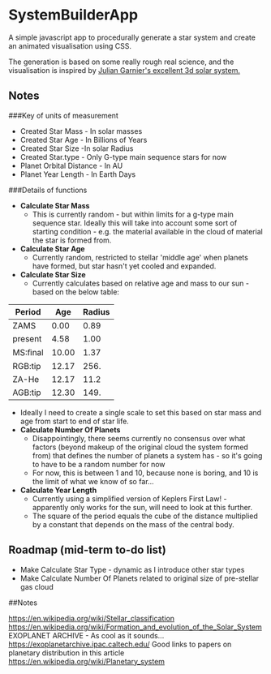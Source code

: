 # SystemBuilderApp
A simple javascript app to procedurally generate a star system and create an animated visualisation using CSS.

The generation is based on some really rough real science, and the visualisation is inspired by [Julian Garnier's excellent 3d solar system.](https://github.com/juliangarnier/3D-CSS-Solar-System)

## Notes

###Key of units of measurement

* Created Star Mass - In solar masses
* Created Star Age - In Billions of Years
* Created Star Size -In solar Radius
* Created Star.type - Only G-type main sequence stars for now
* Planet Orbital Distance - In AU
* Planet Year Length - In Earth Days

###Details of functions

* **Calculate Star Mass** 
  * This is currently random - but within limits for a g-type main sequence star. Ideally this will take into account some sort of starting condition - e.g. the material available in the cloud of material the star is formed from.
* **Calculate Star Age**
  * Currently random, restricted to stellar 'middle age' when planets have formed, but star hasn't yet cooled and expanded.
* **Calculate Star Size**
  * Currently calculates based on relative age and mass to our sun - based on the below table:

Period | Age | Radius
-------|-----|--------
ZAMS | 0.00 | 0.89
present | 4.58 | 1.00
MS:ﬁnal | 10.00 | 1.37
RGB:tip | 12.17 | 256.
ZA-He | 12.17 | 11.2
AGB:tip | 12.30 | 149.

 * Ideally I need to create a single scale to set this based on star mass and age from start to end of star life.
* **Calculate Number Of Planets**
  * Disappointingly, there seems currently no consensus over what factors (beyond makeup of the original cloud the system formed from) that defines the number of planets a system has - so it's going to have to be a random number for now
  * For now, this is between 1 and 10, because none is boring, and 10 is the limit of what we know of so far...
* **Calculate Year Length** 
  * Currently using a simplified version of Keplers First Law! - apparently only works for the sun, will need to look at this further.
  * The square of the period equals the cube of the distance multiplied by a constant that depends on the mass of the central body.  
 
## Roadmap (mid-term to-do list)

* Make Calculate Star Type - dynamic as I introduce other star types
* Make Calculate Number Of Planets related to original size of pre-stellar gas cloud

##Notes

https://en.wikipedia.org/wiki/Stellar_classification
https://en.wikipedia.org/wiki/Formation_and_evolution_of_the_Solar_System
EXOPLANET ARCHIVE - As cool as it sounds... https://exoplanetarchive.ipac.caltech.edu/
Good links to papers on planetary distribution in this article https://en.wikipedia.org/wiki/Planetary_system
